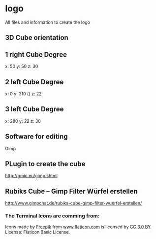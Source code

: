 # logo
All files and information to create the logo 

## 3D Cube orientation
## 1 right Cube Degree
x: 50
y: 50
z: 30
## 2 left Cube Degree
x: 0
y: 310 ()
z: 22
## 3 left Cube Degree
x: 280
y: 22
z: 30

## Software for editing
Gimp

## PLugin to create the cube
http://gmic.eu/gimp.shtml

## Rubiks Cube – Gimp Filter Würfel erstellen
http://www.gimpchat.de/rubiks-cube-gimp-filter-wuerfel-erstellen/




### The Terminal Icons are comming from:
<div>Icons made by <a href="https://www.freepik.com" title="Freepik">Freepik</a> from <a href="https://www.flaticon.com/" title="Flaticon">www.flaticon.com</a> is licensed by <a href="http://creativecommons.org/licenses/by/3.0/" title="Creative Commons BY 3.0" target="_blank">CC 3.0 BY</a></div>
License: Flaticon Basic License.

